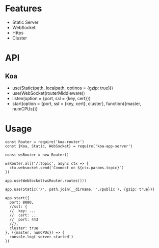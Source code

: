 # Features
- Static Server
- WebSocket
- Https
- Cluster

# API
## Koa
- use(Static(path, localpath, optinos = {gzip: true}))
- use(WebSocket(routerMiddleware))
 - listen(option = {port, ssl = {key, cert}})
 - start(option = {port, ssl = {key, cert}, cluster}, function({master, numCPUs}))

# Usage
```
const Router = require('koa-router')
const {Koa, Static, WebSocket} = require('koa-app-server')

const wsRouter = new Router()

wsRouter.all('/:topic', async ctx => {
  ctx.websocket.send(`Connect on ${ctx.params.topic}`)
})

app.use(WebSocket(wsRouter.routes()))

app.use(Static('/', path.join(__dirname, './public'), {gzip: true}))

app.start({
  port: 8080,
  //ssl: {
  //  key: ...
  //  cert: ...
  //  port: 443
  //},
  cluster: true
}, ({master, numCPUs}) => {
  console.log('server started')
})

```